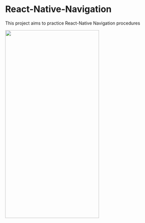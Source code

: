 # React-Native-Navigation
This project aims to practice React-Native Navigation procedures

<div>
  <img src="image/navigation.gif" width="300" height="600" >
</div>
